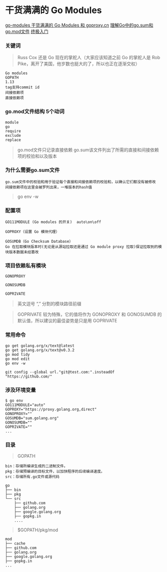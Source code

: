 # 干货满满的 Go Modules

[go-modules 干货满满的 Go Modules 和 goproxy.cn](https://www.jishuchi.com/read/gin-practice/3794#8c7ywi)
[理解Go中的go.sum和go.mod文件](https://golangbyexample.com/go-mod-sum-module/)
[终极入门](https://www.jishuchi.com/read/gin-practice/3795)

### 关键词

> Russ Cox 还是 Go 现在的掌舵人（大家应该知道之前 Go 的掌舵人是 Rob Pike，离开了美国，他岁数也挺大的了，所以也正在逐渐交权）

```
Go modules
GOPATH
1.13
tag支持commit id
间接依赖项
直接依赖项
```

### go.mod文件结构 5个动词

```
module
go
require
exclude
replace
```

> go.mod文件只记录直接依赖
> go.sum该文件列出了所需的直接和间接依赖项的校验和以及版本

### 为什么需要go.sum文件

```
go.sum文件中的校验和用于验证每个直接和间接依赖项的校验和，以确认它们都没有被修改
间接依赖项在这里会被罗列出来，一堆版本的hash值
```
> go env -w

### 配置项

```
GO111MODULE (Go modules 的开关)  auto\on\off

GOPROXY（设置 Go 模块代理）

GOSUMDB（Go Checksum Database）
Go 在拉取模块版本时(无论是从源站拉取还是通过 Go module proxy 拉取)保证拉取到的模块版本数据未经篡改
```

### 项目依赖私有模块
```
GONOPROXY

GONOSUMDB

GOPRIVATE
```

> 英文逗号 “,” 分割的模块路径前缀

> GOPRIVATE 较为特殊，它的值将作为 GONOPROXY 和 GONOSUMDB 的默认值，所以建议的最佳姿势是只是用 GOPRIVATE


### 常用命令

```
go get golang.org/x/text@latest
go get golang.org/x/text@v0.3.2
go mod tidy
go mod edit
go env -w

git config --global url."git@test.com:".insteadOf "https://github.com/"
```

### 涉及环境变量

```
$ go env
GO111MODULE="auto"
GOPROXY="https://proxy.golang.org,direct"
GONOPROXY=""
GOSUMDB="sum.golang.org"
GONOSUMDB=""
GOPRIVATE=""
...
```

### 目录

> GOPATH

```
bin：存储所编译生成的二进制文件。
pkg：存储预编译的目标文件，以加快程序的后续编译速度。
src：存储所有.go文件或源代码
```

```
go
├── bin
├── pkg
└── src
    ├── github.com
    ├── golang.org
    ├── google.golang.org
    ├── gopkg.in
    ....
```

> $GOPATH/pkg/mod

```
mod
├── cache
├── github.com
├── golang.org
├── google.golang.org
├── gopkg.in
...
```